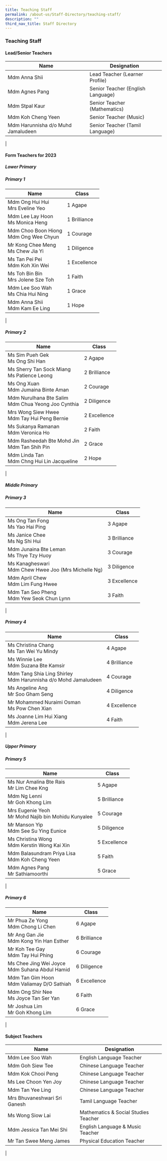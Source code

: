 ```yaml
---
title: Teaching Staff
permalink: /about-us/Staff-Directory/teaching-staff/
description: ""
third_nav_title: Staff Directory
---
```

### **Teaching Staff**
#### **Lead/Senior Teachers**

| Name | Designation |
|---|---|
| Mdm Anna Shii | Lead Teacher (Learner Profile) |
| Mdm Agnes Pang | Senior Teacher (English Language)  |
| Mdm Stpal Kaur | Senior Teacher (Mathematics)  |
| Mdm Koh Cheng Yeen | Senior Teacher (Music)  |
| Mdm Harunnisha d/o Muhd Jamaludeen | 	Senior Teacher (Tamil Language)  |
|

#### **Form Teachers for 2023**
##### **Lower Primary**
##### Primary 1

| Name | Class |
|---|---|
| Mdm Ong Hui Hui<br>Mrs Eveline Yeo | 1 Agape |
| Mdm Lee Lay Hoon<br>Ms Monica Heng  | 1 Brilliance  |
| Mdm Choo Boon Hiong <br>Mdm Ong Wee Chyun   | 1 Courage |
| Mr Kong Chee Meng<br>Ms Chew Jia Yi | 1 Diligence |
| Ms Tan Pei Pei<br>Mdm Koh Xin Wei | 1 Excellence |
| Ms Toh Bin Bin<br>Mrs Jolene Sze Toh | 1 Faith |
| Mdm Lee Soo Wah<br>Ms Chia Hui Ning | 1 Grace |
| Mdm Anna Shii<br>Mdm Kam Ee Ling | 1 Hope |
|

##### Primary 2

| Name | Class |
|---|---|
| Ms Sim Pueh Gek<br>Ms Ong Shi Han | 2 Agape |
| Ms Sherry Tan Sock Miang<br>Ms Patience Leong | 2 Brilliance |
| Ms Ong Xuan<br>Mdm Jumaina Binte Aman | 2 Courage |
| Mdm Nurulhana Bte Salim<br>Mdm Chua Yeong Joo Cynthia | 2 Diligence |
| Mrs Wong Siew Hwee<br>Mdm Tay Hui Peng Bernie | 2 Excellence |
| Ms Sukanya Ramanan<br>Mdm Veronica Ho | 2 Faith |
| Mdm Rasheedah Bte Mohd Jin <br> Mdm Tan Shih Pin | 2 Grace |
| Mdm Linda Tan<br>Mdm Chng Hui Lin Jacqueline | 2 Hope |
|

##### **Middle Primary**
##### Primary 3

| Name | Class |
|---|---|
| Ms Ong Tan Fong <br>Ms Yao Hai Ping | 3 Agape |
| Ms Janice Chee<br>Ms Ng Shi Hui | 3 Brilliance |
| Mdm Junaina Bte Leman <br>Ms Thye Tzy Huoy| 3 Courage   |
| Ms Kanagheswari<br>Mdm Chew Hwee Joo (Mrs Michelle Ng) | 3 Diligence  |
| Mdm April Chew <br>Mdm Lim Fung Hwee | 3 Excellence  |
| Mdm Tan Seo Pheng<br>Mdm&nbsp;Yew Seok Chun Lynn<br> | 3 Faith  |
|

##### Primary 4

| Name | Class |
|---|---|
| Ms Christina Chang<br>Ms Tan Wei Yu Mindy | 4 Agape |
| Ms Winnie Lee<br>Mdm Suzana Bte Kamsir | 4 Brilliance |
| Mdm Tang Shia Ling Shirley <br>Mdm Harunnisha d/o Mohd Jamaludeen  | 4 Courage |
| Ms Angeline Ang<br>Mr Soo Gham Seng | 4 Diligence |
| Mr Mohammed Nuraimi Osman<br>Ms Pow Chen Xian | 4 Excellence |
| Ms Joanne Lim Hui Xiang<br>Mdm Jerena Lee  | 4 Faith
|

##### **Upper Primary**
##### Primary 5

| Name | Class |
|---|---|
| Ms Nur Amalina Bte Rais<br>Mr Lim Chee Kng | 5 Agape |
| Mdm Ng Lenni<br>Mr Goh Khong Lim | 5 Brilliance |
| Mrs Eugenie Yeoh<br>Mr Mohd Najib bin Mohidu Kunyalee | 5 Courage |
| Mr Manson Yip<br>Mdm See Su Ying Eunice  | 5 Diligence  |
| Ms Christina Wong<br>Mdm Kerstin Wong Kai Xin | 5 Excellence |
| Mdm Balasundram Priya Lisa <br>Mdm Koh Cheng Yeen   | 5 Faith |
| Mdm Agnes Pang<br>Mr Sathiamoorthi | 5 Grace |
|

##### Primary 6

| Name | Class |
|---|---|
| Mr Phua Ze Yong <br>Mdm Chong Li Chen | 6 Agape |
| Mr Ang Gan Jie<br>Mdm Kong Yin Han Esther  | 6 Brilliance |
| Mr Koh Tee Gay<br>Mdm Tay Hui Phing  | 6 Courage |
| Ms Chee Jing Wei Joyce <br>Mdm Suhana Abdul Hamid | 6 Diligence         |
| Mdm Tan Gim Hoon <br>Mdm Valiamay D/O Sathiah  | 6 Excellence |
| Mdm Ong Shir Nee<br>Ms Joyce Tan Ser Yan | 6 Faith  |
| Mr Joshua Lim<br>Mr Goh Khong Lim | 6 Grace  |
|

#### **Subject Teachers**

| Name | Designation |
|---|---|
| Mdm Lee Soo Wah | English Language Teacher  |
| Mdm Goh Siew Tee | Chinese Language Teacher |
| Mdm Kok Chooi Peng | Chinese Language Teacher  |
| Ms Lee Choon Yen Joy | Chinese Language Teacher  |
| Mdm Tan Yee Ling | Chinese Language Teacher  |
| Mrs Bhuvaneshwari Sri Ganesh | Tamil Language Teacher |
| Ms Wong Siow Lai | Mathematics &amp; Social Studies Teacher  |
| Mdm Jessica Tan Mei Shi | English Language &amp; Music Teacher  |
| Mr Tan Swee Meng James | Physical Education Teacher
|